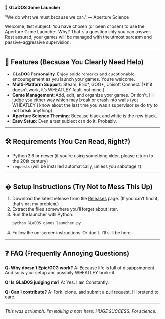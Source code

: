 🤖 **GLaDOS Game Launcher**

"We do what we must because we can." — Aperture Science

Welcome, test subject. You have chosen (or been chosen) to use the Aperture Game Launcher. Why? That is a question only you can answer. Rest assured, your games will be managed with the utmost sarcasm and passive-aggressive supervision.

---

## 🧪 Features (Because You Clearly Need Help)

- **GLaDOS Personality**: Enjoy snide remarks and questionable encouragement as you launch your games. You’re welcome.
- **Multi-Platform Support**: Steam, Epic*, GOG*, Ubisoft Connect. (*If it doesn’t work, it’s WHEATLEY fault, not mine.)
- **Game Management**: Add, edit, and organize your games. Or don’t. I’ll judge you either way which may break or crash into walls (yes WHEATLEY i know about the last time you was a supervisor so do try to not break anything)
- **Aperture Science Theming**: Because black and white is the new black.
- **Easy Setup**: Even a test subject can do it. Probably.

---

## 🛠️ Requirements (You Can Read, Right?)

- Python 3.6 or newer (if you’re using something older, please return to the 20th century)
- `requests` (will be installed automatically, unless you sabotage it)

---

## � Setup Instructions (Try Not to Mess This Up)

1. Download the latest release from the [Releases](#) page. (If you can’t find it, that’s not my problem.)
2. Extract the files somewhere you’ll forget about later.
3. Run the launcher with Python:
	```sh
	python GLaDOS_games_launcher.py
	```
4. Follow the on-screen instructions. Or don’t. I’ll still be here.

---

## ❓ FAQ (Frequently Annoying Questions)

**Q: Why doesn’t Epic/GOG work?**
A: Because life is full of disappointment. And so is your setup
and possbily WHEATLEY broke it.

**Q: Is GLaDOS judging me?**
A: Yes. I am Constantly.

**Q: Can I contribute?**
A: Fork, clone, and submit a pull request. I’ll pretend to care.

---

*This was a triumph. I’m making a note here: HUGE SUCCESS. For science.*
